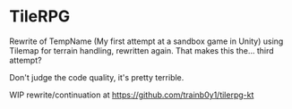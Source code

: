 # TileRPG
Rewrite of TempName (My first attempt at a sandbox game in Unity) using Tilemap for terrain handling, rewritten again. That makes this the... third attempt?

Don't judge the code quality, it's pretty terrible.

WIP rewrite/continuation at https://github.com/trainb0y1/tilerpg-kt

